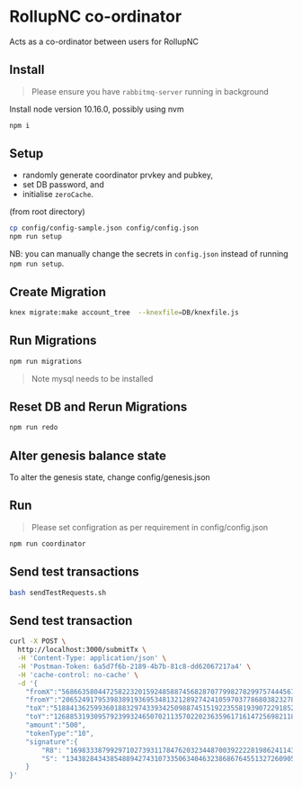 # RollupNC co-ordinator

Acts as a co-ordinator between users for RollupNC

## Install

> Please ensure you have `rabbitmq-server` running in background

Install node version 10.16.0, possibly using nvm

```bash
npm i
```
## Setup 

- randomly generate coordinator prvkey and pubkey,
- set DB password, and
- initialise `zeroCache`.

(from root directory)
```bash
cp config/config-sample.json config/config.json
npm run setup
```

NB: you can manually change the secrets in `config.json` instead of running `npm run setup`.

## Create Migration 
```bash
knex migrate:make account_tree  --knexfile=DB/knexfile.js
```
## Run Migrations

```bash
npm run migrations
```

> Note mysql needs to be installed

## Reset DB and Rerun Migrations

```bash
npm run redo
```

## Alter genesis balance state

To alter the genesis state, change config/genesis.json

## Run

> Please set configration as per requirement in config/config.json

```bash
npm run coordinator
```

## Send test transactions

```bash
bash sendTestRequests.sh
```

## Send test transaction

```bash
curl -X POST \
  http://localhost:3000/submitTx \
  -H 'Content-Type: application/json' \
  -H 'Postman-Token: 6a5d7f6b-2189-4b7b-81c8-dd62067217a4' \
  -H 'cache-control: no-cache' \
  -d '{
	"fromX":"5686635804472582232015924858874568287077998278299757444567424097636989354076",
	"fromY":"20652491795398389193695348132128927424105970377868038232787590371122242422611",
	"toX":"5188413625993601883297433934250988745151922355819390722918528461123462745458",
	"toY":"12688531930957923993246507021135702202363596171614725698211865710242486568828",
	"amount":"500",
	"tokenType":"10",
	"signature":{
        "R8": "16983338799297102739311784762032344870039222281986241143318530383875079624912,17974713114491039907234265242193070110554943394288196512948620624137364193552",
        "S": "1343828434385488942743107335063404632386867645513272609057729341930827645964"
    }
}'
```
